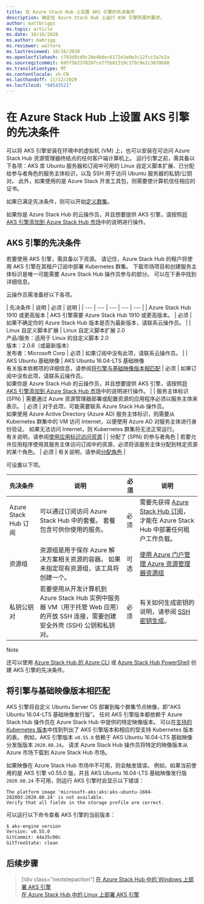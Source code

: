 ```yaml
---
title: 在 Azure Stack Hub 上设置 AKS 引擎的先决条件
description: 确定在 Azure Stack Hub 上运行 ASK 引擎所需的要求。
author: mattbriggs
ms.topic: article
ms.date: 10/16/2020
ms.author: mabrigg
ms.reviewer: waltero
ms.lastreviewed: 10/16/2020
ms.openlocfilehash: c703d9cd9c20e48dec6172e3e0e3c12fcc3a7e2a
ms.sourcegitcommit: 695f56237826fce7f5b81319c379c9e2c38f0b88
ms.translationtype: MT
ms.contentlocale: zh-CN
ms.lasthandoff: 11/12/2020
ms.locfileid: "94543521"
---
```

# <a name="set-up-the-prerequisites-for-the-aks-engine-on-azure-stack-hub"></a>在 Azure Stack Hub 上设置 AKS 引擎的先决条件

可以将 AKS 引擎安装在环境中的虚拟机 (VM) 上，也可以安装在可访问 Azure Stack Hub 资源管理器终结点的任何客户端计算机上。 运行引擎之前，需具备以下各项：AKS 库 Ubuntu 服务器和订阅中可用的 Linux 自定义脚本扩展、已分配给参与者角色的服务主体标识，以及 SSH 用于访问 Ubuntu 服务器的私钥/公钥对。 此外，如果使用的是 Azure Stack 开发工具包，则需要使计算机信任相应的证书。

如果已满足先决条件，则可以开始[定义群集](azure-stack-kubernetes-aks-engine-deploy-cluster.md)。

如果你是 Azure Stack Hub 的云操作员，并且想要提供 AKS 引擎，请按照[将 AKS 引擎添加到 Azure Stack Hub 市场](../operator/azure-stack-aks-engine.md)中的说明进行操作。

## <a name="prerequisites-for-the-aks-engine"></a>AKS 引擎的先决条件

若要使用 AKS 引擎，需具备以下资源。 请记住，Azure Stack Hub 的租户将使用 AKS 引擎在其租户订阅中部署 Kubernetes 群集。 下载市场项目和创建服务主体标识是唯一可能需要 Azure Stack Hub 操作员参与的部分。 可以在下表中找到详细信息。

云操作员需准备好以下各项。

| 先决条件 | 说明 | 必须 | 说明 |
| --- | --- | --- | --- | --- |
| Azure Stack Hub 1910 或更高版本 | AKS 引擎需要 Azure Stack Hub 1910 或更高版本。 | 必须 | 如果不确定你的 Azure Stack Hub 版本是否为最新版本，请联系云操作员。 |
| Linux 自定义脚本扩展 | Linux 自定义脚本扩展 2.0<br>产品/服务：适用于 Linux 的自定义脚本 2.0<br>版本：2.0.6（或最新版本）<br>发布者：Microsoft Corp | 必须 | 如果订阅中没有此项，请联系云操作员。 |
| AKS Ubuntu 基础映像 | AKS Ubuntu 16.04-LTS 基础映像<br>有关版本依赖项的详细信息，请参阅[将引擎与基础映像版本相匹配](#matching-engine-to-base-image-version) | 必须 | 如果订阅中没有此项，请联系云操作员。<br> 如果你是 Azure Stack Hub 的云操作员，并且想要提供 AKS 引擎，请按照[将 AKS 引擎添加到 Azure Stack Hub 市场](../operator/azure-stack-aks-engine.md)中的说明进行操作。 |
| 服务主体标识 (SPN) |  需要通过 Azure 资源管理器部署或配置资源的应用程序必须以服务主体来表示。 | 必须 | 对于此项，可能需要联系 Azure Stack Hub 操作员。<br>如果使用 Azure Active Directory (Azure AD) 服务主体标识，则需要从 Kubernetes 群集中的 VM 访问 Internet，以便使用 Azure AD 对服务主体进行身份验证。 如果无法访问 Internet，则 Kubernetes 群集将无法正常运行。<br>有关说明，请参阅[使用应用标识访问资源](../operator/azure-stack-create-service-principals.md) |
| 分配了 (SPN) 的参与者角色 | 若要允许应用程序使用其服务主体访问订阅中的资源，必须将该服务主体分配到特定资源的某个角色。 | 必须 | 有关说明，请参阅[分配角色](../operator/azure-stack-create-service-principals.md#assign-a-role) |


可设置以下项。

| 先决条件 | 说明 | 必须 | 说明 |
| --- | --- | --- | --- |
| Azure Stack Hub 订阅 | 可以通过订阅访问 Azure Stack Hub 中的套餐。 套餐包含可供你使用的服务。 | 必须 | 需要先获得 [Azure Stack Hub 订阅](./azure-stack-subscribe-services.md)，才能在 Azure Stack Hub 中部署任何租户工作负载。 |
| 资源组 | 资源组是用于保存 Azure 解决方案相关资源的容器。 如果未指定现有资源组，该工具将创建一个。 | 可选 | [使用 Azure 门户管理 Azure 资源管理器资源组](/azure/azure-resource-manager/manage-resource-groups-portal) |
| 私钥公钥对 | 若要使用从开发计算机到 Azure Stack Hub 实例中服务器 VM（用于托管 Web 应用）的开放 SSH 连接，需要创建安全外壳 (SSH) 公钥和私钥对。 | 必须 | 有关如何生成密钥的说明，请参阅 [SSH 密钥生成](./azure-stack-dev-start-howto-ssh-public-key.md)。|


> [!Note]  
> 还可以使用 [Azure Stack Hub 的 Azure CLI](./azure-stack-version-profiles-azurecli2.md) 或 [Azure Stack Hub PowerShell](../operator/powershell-install-az-module.md) 创建 AKS 引擎的先决条件。

## <a name="matching-engine-to-base-image-version"></a>将引擎与基础映像版本相匹配

AKS 引擎将自定义 Ubuntu Server OS 部署到每个群集节点映像，即“AKS Ubuntu 16.04-LTS 基础映像发行版”。 任何 AKS 引擎版本都依赖于 Azure Stack Hub 操作员在 Azure Stack Hub 中提供的特定映像版本。 可以在[支持的 Kubernetes 版本](https://github.com/Azure/aks-engine/blob/master/docs/topics/azure-stack.md#supported-aks-engine-versions)中找到列出了 AKS 引擎版本和相应的受支持 Kubernetes 版本的表。 例如，AKS 引擎版本 `v0.55.0` 依赖于 AKS Ubuntu 16.04-LTS 基础映像分发版版本 `2020.08.24`。 请求 Azure Stack Hub 操作员将特定的映像版本从 Azure 市场下载到 Azure Stack Hub 市场。

如果映像在 Azure Stack Hub 市场中不可用，则会触发错误。 例如，如果当前使用的是 AKS 引擎 v0.55.0 版，并且 AKS Ubuntu 16.04-LTS 基础映像发行版 `2020.08.24` 不可用，则运行 AKS 引擎时会显示以下错误： 

```Text  
The platform image 'microsoft-aks:aks:aks-ubuntu-1604-202003:2020.08.24' is not available. 
Verify that all fields in the storage profile are correct.
```

可以运行以下命令查看 AKS 引擎的当前版本：

```bash  
$ aks-engine version
Version: v0.55.0
GitCommit: 44a35c00c
GitTreeState: clean
```

## <a name="next-steps"></a>后续步骤

> [!div class="nextstepaction"]
> [在 Azure Stack Hub 中的 Windows 上部署 AKS 引擎](azure-stack-kubernetes-aks-engine-deploy-windows.md)  
> [在 Azure Stack Hub 中的 Linux 上部署 AKS 引擎](azure-stack-kubernetes-aks-engine-deploy-linux.md)
